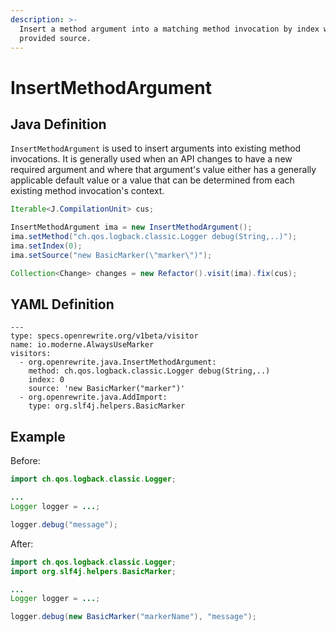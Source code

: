 ```yaml
---
description: >-
  Insert a method argument into a matching method invocation by index with the
  provided source.
---
```


# InsertMethodArgument

## Java Definition

`InsertMethodArgument` is used to insert arguments into existing method invocations. It is generally used when an API changes to have a new required argument and where that argument's value either has a generally applicable default value or a value that can be determined from each existing method invocation's context.

```java
Iterable<J.CompilationUnit> cus;

InsertMethodArgument ima = new InsertMethodArgument();
ima.setMethod("ch.qos.logback.classic.Logger debug(String,..)");
ima.setIndex(0);
ima.setSource("new BasicMarker(\"marker\")");

Collection<Change> changes = new Refactor().visit(ima).fix(cus);
```

## YAML Definition

```text
---
type: specs.openrewrite.org/v1beta/visitor
name: io.moderne.AlwaysUseMarker
visitors:
  - org.openrewrite.java.InsertMethodArgument:
    method: ch.qos.logback.classic.Logger debug(String,..)
    index: 0
    source: 'new BasicMarker("marker")'
  - org.openrewrite.java.AddImport:
    type: org.slf4j.helpers.BasicMarker
```

## Example

Before:

```java
import ch.qos.logback.classic.Logger;

...
Logger logger = ...;

logger.debug("message");
```

After:

```java
import ch.qos.logback.classic.Logger;
import org.slf4j.helpers.BasicMarker;

...
Logger logger = ...;

logger.debug(new BasicMarker("markerName"), "message");
```

